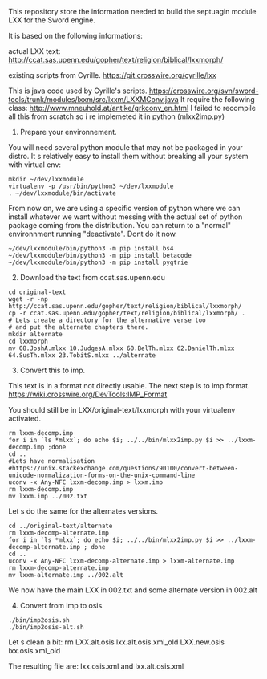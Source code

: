 This repository store the information needed to build the septuagin module LXX for the Sword engine.

It is based on the following informations:

actual LXX text:
http://ccat.sas.upenn.edu/gopher/text/religion/biblical/lxxmorph/

existing scripts from Cyrille.
https://git.crosswire.org/cyrille/lxx

This is java code used by Cyrille's scripts.
https://crosswire.org/svn/sword-tools/trunk/modules/lxxm/src/lxxm/LXXMConv.java
It require the following class: http://www.mneuhold.at/antike/grkconv_en.html
I failed to recompile all this from scratch so i re implemeted it in python (mlxx2imp.py)

1) Prepare your environnement.

You will need several python module that may not be packaged in your distro.
It s relatively easy to install them without breaking all your system with virtual env:
```
mkdir ~/dev/lxxmodule
virtualenv -p /usr/bin/python3 ~/dev/lxxmodule
. ~/dev/lxxmodule/bin/activate
```
From now on, we are using a specific version of python where we can install whatever we want without messing with the actual set of python package coming from the distribution.
You can return to a "normal" environnment running "deactivate". Dont do it now.

```
~/dev/lxxmodule/bin/python3 -m pip install bs4
~/dev/lxxmodule/bin/python3 -m pip install betacode
~/dev/lxxmodule/bin/python3 -m pip install pygtrie
```

2) Download the text from ccat.sas.upenn.edu
```
cd original-text 
wget -r -np http://ccat.sas.upenn.edu/gopher/text/religion/biblical/lxxmorph/
cp -r ccat.sas.upenn.edu/gopher/text/religion/biblical/lxxmorph/ .
# Lets create a directory for the alternative verse too
# and put the alternate chapters there.
mkdir alternate
cd lxxmorph
mv 08.JoshA.mlxx 10.JudgesA.mlxx 60.BelTh.mlxx 62.DanielTh.mlxx 64.SusTh.mlxx 23.TobitS.mlxx ../alternate
```
3) Convert this to imp.

This text is in a format not directly usable. The next step is to imp format.
https://wiki.crosswire.org/DevTools:IMP_Format

You should still be in LXX/original-text/lxxmorph with your virtualenv activated.
```
rm lxxm-decomp.imp
for i in `ls *mlxx`; do echo $i; ../../bin/mlxx2imp.py $i >> ../lxxm-decomp.imp ;done
cd ..
#Lets have normalisation
#https://unix.stackexchange.com/questions/90100/convert-between-unicode-normalization-forms-on-the-unix-command-line
uconv -x Any-NFC lxxm-decomp.imp > lxxm.imp
rm lxxm-decomp.imp
mv lxxm.imp ../002.txt
```

Let s do the same for the alternates versions.
```
cd ../original-text/alternate
rm lxxm-decomp-alternate.imp
for i in `ls *mlxx`; do echo $i; ../../bin/mlxx2imp.py $i >> ../lxxm-decomp-alternate.imp ; done
cd ..
uconv -x Any-NFC lxxm-decomp-alternate.imp > lxxm-alternate.imp
rm lxxm-decomp-alternate.imp
mv lxxm-alternate.imp ../002.alt
```
We now have the main LXX in 002.txt and some alternate version in 002.alt 

4) Convert from imp to osis.
```
./bin/imp2osis.sh
./bin/imp2osis-alt.sh
```

Let s clean a bit: 
rm LXX.alt.osis lxx.alt.osis.xml_old LXX.new.osis lxx.osis.xml_old


The resulting file are: 
lxx.osis.xml and lxx.alt.osis.xml




